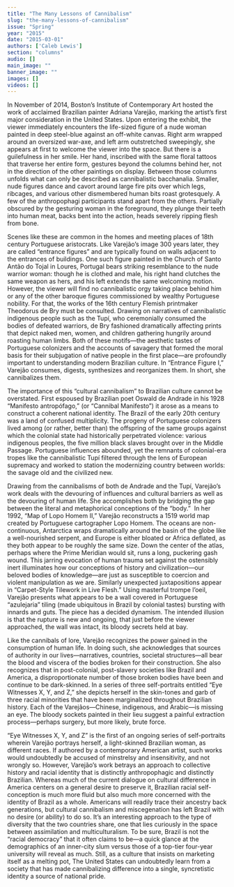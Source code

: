```yaml
---
title: "The Many Lessons of Cannibalism"
slug: "the-many-lessons-of-cannibalism"
issue: "Spring"
year: "2015"
date: "2015-03-01"
authors: ['Caleb Lewis']
section: "columns"
audio: []
main_image: ""
banner_image: ""
images: []
videos: []
---
```

In November of 2014, Boston’s Institute of Contemporary Art hosted the work of acclaimed Brazilian painter Adriana Varejão, marking the artist’s first major consideration in the United States. Upon entering the exhibit, the viewer immediately encounters the life-sized figure of a nude woman painted in deep steel-blue against an off-white canvas. Right arm wrapped around an oversized war-axe, and left arm outstretched sweepingly, she appears at first to welcome the viewer into the space. But there is a guilefulness in her smile. Her hand, inscribed with the same floral tattoos that traverse her entire form, gestures beyond the columns behind her, not in the direction of the other paintings on display. Between those columns unfolds what can only be described as cannibalistic bacchanalia. Smaller, nude figures dance and cavort around large fire pits over which legs, ribcages, and various other dismembered human bits roast grotesquely. A few of the anthropophagi participants stand apart from the others. Partially obscured by the gesturing woman in the foreground, they plunge their teeth into human meat, backs bent into the action, heads severely ripping flesh from bone.

 Scenes like these are common in the homes and meeting places of 18th century Portuguese aristocrats. Like Varejão’s image 300 years later, they are called “entrance figures” and are typically found on walls adjacent to the entrances of buildings. One such figure painted in the Church of Santo Antão do Tojal in Loures, Portugal bears striking resemblance to the nude warrior woman: though he is clothed and male, his right hand clutches the same weapon as hers, and his left extends the same welcoming motion. However, the viewer will find no cannibalistic orgy taking place behind him or any of the other baroque figures commissioned by wealthy Portuguese nobility. For that, the works of the 16th century Flemish printmaker Theodorus de Bry must be consulted. Drawing on narratives of cannibalistic indigenous people such as the Tupí, who ceremonially consumed the bodies of defeated warriors, de Bry fashioned dramatically affecting prints that depict naked men, women, and children gathering hungrily around roasting human limbs. Both of these motifs—the aesthetic tastes of Portuguese colonizers and the accounts of savagery that formed the moral basis for their subjugation of native people in the first place—are profoundly important to understanding modern Brazilian culture. In “Entrance Figure I,” Varejão consumes, digests, synthesizes and reorganizes them. In short, she cannibalizes them.

 The importance of this “cultural cannibalism” to Brazilian culture cannot be overstated. First espoused by Brazilian poet Oswald de Andrade in his 1928 “Manifesto antropófago,” (or “Cannibal Manifesto”) it arose as a means to construct a coherent national identity. The Brazil of the early 20th century was a land of confused multiplicity. The progeny of Portuguese colonizers lived among (or rather, better than) the offspring of the same groups against which the colonial state had historically perpetrated violence: various indigenous peoples, the five million black slaves brought over in the Middle Passage. Portuguese influences abounded, yet the remnants of colonial-era tropes like the cannibalistic Tupí filtered through the lens of European supremacy and worked to station the modernizing country between worlds: the savage old and the civilized new.

 Drawing from the cannibalisms of both de Andrade and the Tupí, Varejão’s work deals with the devouring of influences and cultural barriers as well as the devouring of human life. She accomplishes both by bridging the gap between the literal and metaphorical conceptions of the “body.”  In her 1992, “Map of Lopo Homem II,” Varejão reconstructs a 1519 world map created by Portuguese cartographer Lopo Homem. The oceans are non-continuous, Antarctica wraps dramatically around the basin of the globe like a well-nourished serpent, and Europe is either bloated or Africa deflated, as they both appear to be roughly the same size. Down the center of the atlas, perhaps where the Prime Meridian would sit, runs a long, puckering gash wound. This jarring evocation of human trauma set against the ostensibly inert illuminates how our conceptions of history and civilization—our beloved bodies of knowledge—are just as susceptible to coercion and violent manipulation as we are. Similarly unexpected juxtapositions appear in “Carpet-Style Tilework in Live Flesh.” Using masterful trompe l’oeil, Varejão presents what appears to be a wall covered in Portuguese “azulejaria” tiling (made ubiquitous in Brazil by colonial tastes) bursting with innards and guts. The piece has a decided dynamism. The intended illusion is that the rupture is new and ongoing, that just before the viewer approached, the wall was intact, its bloody secrets held at bay.

 Like the cannibals of lore, Varejão recognizes the power gained in the consumption of human life. In doing such, she acknowledges that sources of authority in our lives—narratives, countries, societal structures—all bear the blood and viscera of the bodies broken for their construction. She also recognizes that in post-colonial, post-slavery societies like Brazil and America, a disproportionate number of those broken bodies have been and continue to be dark-skinned. In a series of three self-portraits entitled “Eye Witnesses X, Y, and Z,” she depicts herself in the skin-tones and garb of three racial minorities that have been marginalized throughout Brazilian history. Each of the Varejãos—Chinese, indigenous, and Arabic—is missing an eye. The bloody sockets painted in their lieu suggest a painful extraction process—perhaps surgery, but more likely, brute force.

 “Eye Witnesses X, Y, and Z” is the first of an ongoing series of self-portraits wherein Varejão portrays herself, a light-skinned Brazilian woman, as different races. If authored by a contemporary American artist, such works would undoubtedly be accused of minstrelsy and insensitivity, and not wrongly so. However, Varejão’s work betrays an approach to collective history and racial identity that is distinctly anthropophagic and distinctly Brazilian. Whereas much of the current dialogue on cultural difference in America centers on a general desire to preserve it, Brazilian racial self-conception is much more fluid but also much more concerned with the identity of Brazil as a whole. Americans will readily trace their ancestry back generations, but cultural cannibalism and miscegenation has left Brazil with no desire (or ability) to do so. It’s an interesting approach to the type of diversity that the two countries share, one that lies curiously in the space between assimilation and multiculturalism. To be sure, Brazil is not the “racial democracy” that it often claims to be—a quick glance at the demographics of an inner-city slum versus those of a top-tier four-year university will reveal as much. Still, as a culture that insists on marketing itself as a melting pot, The United States can undoubtedly learn from a society that has made cannibalizing difference into a single, syncretistic identity a source of national pride.

